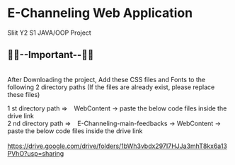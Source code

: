 # E-Channeling Web Application
Sliit Y2 S1 JAVA/OOP Project

<h2>🔴🔴--Important--🔴🔴</h2>

<br>After Downloading the project, Add these CSS files and Fonts to the following 2 directory paths (If the files are already exist, please replace these files) <br>

1 st directory path =>  &ensp; WebContent -> paste the below code files inside the drive link <br>
2 nd directory path =>  &ensp; E-Channeling-main-feedbacks -> WebContent -> paste the below code files inside the drive link <br><br>
https://drive.google.com/drive/folders/1bWh3vbdx297I7HJJa3mhT8kx6a13PVhO?usp=sharing

<br><br>


